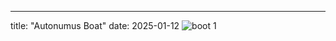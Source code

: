 ---
title: "Autonumus Boat"
date: 2025-01-12
![boot 1](https://github.com/user-attachments/assets/46c3a189-8428-4dcf-b542-23ebe217a02a)
